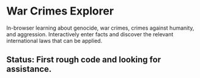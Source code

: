 # War Crimes Explorer
In-browser learning about genocide, war crimes, crimes against humanity, and aggression.
Interactively enter facts and discover the relevant international laws that can be applied.

## Status: First rough code and looking for assistance.

